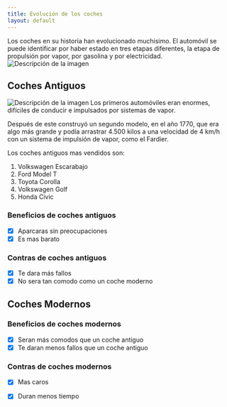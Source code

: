 ```yaml
---
title: Evolución de los coches
layout: default
---
```


Los coches en su historia han evolucionado muchisimo. El automóvil se puede identificar por haber estado en tres etapas diferentes, la etapa de propulsión por vapor, por gasolina y por electricidad.
<img src="https://noticias.coches.com/wp-content/uploads/2014/03/volkswagen-viejo-nuevo-700x394.jpg" alt="Descripción de la imagen">
## Coches Antiguos
<img src="https://www.itevelesa.com/media/uploads/duesenberg-j-ls8u1x.jpg" alt="Descripción de la imagen">
Los primeros automóviles eran enormes, difíciles de conducir e impulsados por sistemas de vapor. 

Después de este construyó un segundo modelo, en el año 1770, que era algo más grande y podía arrastrar 4.500 kilos a una velocidad de 4 km/h con un sistema de impulsión de vapor, como el Fardier.

Los coches antiguos mas vendidos son:
1. Volkswagen Escarabajo
2. Ford Model T
3. Toyota Corolla
4. Volkswagen Golf
5. Honda Civic
### Beneficios de coches antiguos
- [x] Aparcaras sin preocupaciones
- [x] Es mas barato
### Contras de coches antiguos
- [x] Te dara más fallos
- [x] No sera tan comodo como un coche moderno
## Coches Modernos
### Beneficios de coches modernos
- [x] Seran más comodos que un coche antiguo
- [x] Te daran menos fallos que un coche antiguo
### Contras de coches modernos
- [x] Mas caros
- [X] Duran menos tiempo 


